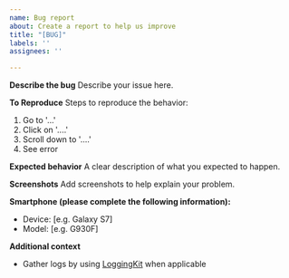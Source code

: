 ```yaml
---
name: Bug report
about: Create a report to help us improve
title: "[BUG]"
labels: ''
assignees: ''

---
```


**Describe the bug**
Describe your issue here. 

**To Reproduce**
Steps to reproduce the behavior:
1. Go to '...'
2. Click on '....'
3. Scroll down to '....'
4. See error

**Expected behavior**
A clear description of what you expected to happen.

**Screenshots**
Add screenshots to help explain your problem.

**Smartphone (please complete the following information):**
 - Device: [e.g. Galaxy S7]
 - Model: [e.g. G930F]

**Additional context**
- Gather logs by using [LoggingKit](https://bit.ly/3anwSuW) when applicable
